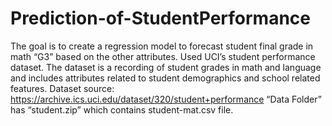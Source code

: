# Prediction-of-StudentPerformance
The goal is to create a regression model to forecast student final grade in math “G3” based on the other attributes.
Used UCI’s student performance dataset. The dataset is a recording of student grades in math and language and includes attributes related to student
demographics and school related features.
Dataset source: https://archive.ics.uci.edu/dataset/320/student+performance 
 “Data Folder” has “student.zip” which contains  student-mat.csv file. 
